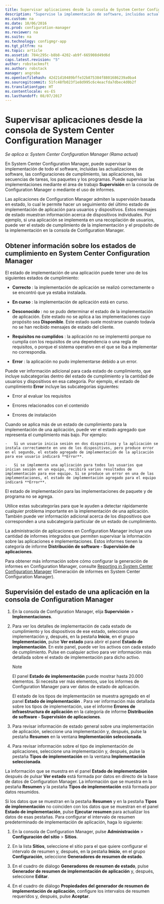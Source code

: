 ```yaml
---
title: Supervisar aplicaciones desde la consola de System Center Configuration Manager | Microsoft Docs
description: "Supervise la implementación de software, incluidas actualizaciones, configuración de cumplimiento y aplicaciones, mediante el área de trabajo Configuración de Configuration Manager."
ms.custom: na
ms.date: 10/06/2016
ms.prod: configuration-manager
ms.reviewer: na
ms.suite: na
ms.technology: configmgr-app
ms.tgt_pltfrm: na
ms.topic: article
ms.assetid: 784c295c-b8b8-4202-ab9f-665908d49d6d
caps.latest.revision: "5"
author: robstackmsft
ms.author: robstack
manager: angrobe
ms.openlocfilehash: 42d21d10489bffe32b875384f8801686239a0ba4
ms.sourcegitcommit: 51fc48fb023f1e8d995c6c4eacfda7dbec4d0b2f
ms.translationtype: HT
ms.contentlocale: es-ES
ms.lasthandoff: 08/07/2017
---
```

# <a name="monitor-applications-from-the-system-center-configuration-manager-console"></a>Supervisar aplicaciones desde la consola de System Center Configuration Manager

*Se aplica a: System Center Configuration Manager (Rama actual)*


En System Center Configuration Manager, puede supervisar la implementación de todo el software, incluidas las actualizaciones de software, las configuraciones de cumplimiento, las aplicaciones, las secuencias de tareas, los paquetes y los programas. Puede supervisar las implementaciones mediante el área de trabajo **Supervisión** en la consola de Configuration Manager o mediante el uso de informes.  

 Las aplicaciones de Configuration Manager admiten la supervisión basada en estado, lo cual le permite hacer un seguimiento del último estado de implementación de aplicación para usuarios y dispositivos. Estos mensajes de estado muestran información acerca de dispositivos individuales. Por ejemplo, si una aplicación se implementa en una recopilación de usuarios, puede ver el estado de cumplimiento de la implementación y el propósito de la implementación en la consola de Configuration Manager.  

## <a name="learn-about-compliance-states-in-system-center-configuration-manager"></a>Obtener información sobre los estados de cumplimiento en System Center Configuration Manager
 El estado de implementación de una aplicación puede tener uno de los siguientes estados de cumplimiento:  

-   **Correcto** : la implementación de aplicación se realizó correctamente o se encontró que ya estaba instalada.  

-   **En curso** : la implementación de aplicación está en curso.  

-   **Desconocido** : no se pudo determinar el estado de la implementación de aplicación. Este estado no se aplica a las implementaciones cuyo propósito sea **Disponible**. Este estado suele mostrarse cuando todavía no se han recibido mensajes de estado del cliente.  

-   **Requisitos no cumplidos** : la aplicación no se implementó porque no cumplía con los requisitos de una dependencia o una regla de requisitos, o porque el sistema operativo en el que se iba a implementar no correspondía.  

-   **Error** : la aplicación no pudo implementarse debido a un error.  

Puede ver información adicional para cada estado de cumplimiento, que incluye subcategorías dentro del estado de cumplimiento y la cantidad de usuarios y dispositivos en esa categoría. Por ejemplo, el estado de cumplimiento **Error** incluye las subcategorías siguientes:  

-   Error al evaluar los requisitos  

-   Errores relacionados con el contenido  

-   Errores de instalación  

 Cuando se aplica más de un estado de cumplimiento para la implementación de una aplicación, puede ver el estado agregado que representa el cumplimiento más bajo. Por ejemplo:  

    -   Si un usuario inicia sesión en dos dispositivos y la aplicación se instala correctamente en uno de los dispositivos, pero produce error en el segundo, el estado agregado de implementación de la aplicación para ese usuario indicará **Error**.  

    -   Si se implementa una aplicación para todos los usuarios que inician sesión en un equipo, recibirá varios resultados de implementación para ese equipo. Si se produce un error en una de las implementaciones, el estado de implementación agregado para el equipo indicará **Error**.  

El estado de implementación para las implementaciones de paquete y de programa no se agrega.  

 Utilice estas subcategorías para que le ayuden a detectar rápidamente cualquier problema importante en la implementación de una aplicación. También puede ver información adicional acerca de los dispositivos que corresponden a una subcategoría particular de un estado de cumplimiento.  

 La administración de aplicaciones en Configuration Manager incluye una cantidad de informes integrados que permiten supervisar la información sobre las aplicaciones e implementaciones. Estos informes tienen la categoría de informe **Distribución de software - Supervisión de aplicaciones**.  

 Para obtener más información sobre cómo configurar la generación de informes en Configuration Manager, consulte [Reporting in System Center Configuration Manager](../../core/servers/manage/reporting.md) (Generación de informes en System Center Configuration Manager).  

## <a name="monitor-the-state-of-an-application-in-the-configuration-manager-console"></a>Supervisión del estado de una aplicación en la consola de Configuration Manager  

1.  En la consola de Configuration Manager, elija **Supervisión** > **Implementaciones**.  

3.  Para ver los detalles de implementación de cada estado de cumplimiento y los dispositivos de ese estado, seleccione una implementación y, después, en la pestaña **Inicio**, en el grupo **Implementación**, pulse **Ver estado** para abrir el panel **Estado de implementación**. En este panel, puede ver los activos con cada estado de cumplimiento. Pulse en cualquier activo para ver información más detallada sobre el estado de implementación para dicho activo.  

    > [!NOTE]  
    >  El panel **Estado de implementación** puede mostrar hasta 20.000 elementos. Si necesita ver más elementos, use los informes de Configuration Manager para ver datos de estado de aplicación.  
    >   
    >  El estado de los tipos de implementación se muestra agregado en el panel **Estado de implementación** . Para ver información más detallada sobre los tipos de implementación, use el informe **Errores de infraestructura de aplicación** en la categoría de informe **Distribución de software - Supervisión de aplicaciones**.  

4.  Para revisar información de estado general sobre una implementación de aplicación, seleccione una implementación y, después, pulse la pestaña **Resumen** en la ventana **Implementación seleccionada**.  

5.  Para revisar información sobre el tipo de implementación de aplicaciones, seleccione una implementación y, después, pulse la pestaña **Tipos de implementación** en la ventana **Implementación seleccionada**.  

La información que se muestra en el panel **Estado de implementación** después de pulsar **Ver estado** está formada por datos en directo de la base de datos de Configuration Manager. La información que se muestra en la pestaña **Resumen** y la pestaña **Tipos de implementación** está formada por datos resumidos.

Si los datos que se muestran en la pestaña **Resumen** y en la pestaña **Tipos de implementación** no coinciden con los datos que se muestran en el panel **Estado de implementación**, pulse **Ejecutar resumen** para actualizar los datos de esas pestañas. Para configurar el intervalo de resumen predeterminado de implementación de aplicación, haga lo siguiente:  

1. En la consola de Configuration Manager, pulse **Administración** > **Configuración del sitio** > **Sitios**.

2. En la lista **Sitios**, seleccione el sitio para el que quiere configurar el intervalo de resumen y, después, en la pestaña **Inicio**, en el grupo **Configuración**, seleccione **Generadores de resumen de estado**.

3. En el cuadro de diálogo **Generadores de resumen de estado**, pulse **Generador de resumen de implementación de aplicación** y, después, seleccione **Editar**.  

4. En el cuadro de diálogo **Propiedades del generador de resumen de implementación de aplicación**, configure los intervalos de resumen requeridos y, después, pulse **Aceptar**.  
